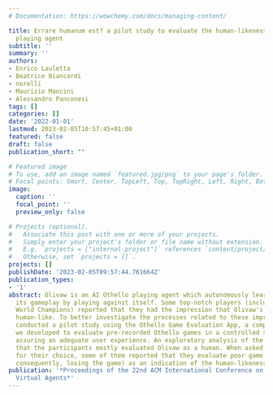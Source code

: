 ```yaml
---
# Documentation: https://wowchemy.com/docs/managing-content/

title: Errare humanum est? a pilot study to evaluate the human-likeness of a AI othello
  playing agent
subtitle: ''
summary: ''
authors:
- Enrico Lauletta
- Beatrice Biancardi
- norelli
- Maurizio Mancini
- Alessandro Panconesi
tags: []
categories: []
date: '2022-01-01'
lastmod: 2023-02-05T10:57:45+01:00
featured: false
draft: false
publication_short: ""

# Featured image
# To use, add an image named `featured.jpg/png` to your page's folder.
# Focal points: Smart, Center, TopLeft, Top, TopRight, Left, Right, BottomLeft, Bottom, BottomRight.
image:
  caption: ''
  focal_point: ''
  preview_only: false

# Projects (optional).
#   Associate this post with one or more of your projects.
#   Simply enter your project's folder or file name without extension.
#   E.g. `projects = ["internal-project"]` references `content/project/deep-learning/index.md`.
#   Otherwise, set `projects = []`.
projects: []
publishDate: '2023-02-05T09:57:44.761664Z'
publication_types:
- '1'
abstract: Olivaw is an AI Othello playing agent which autonomously learns how to improve
  its gameplay by playing against itself. Some top-notch players (including former
  World Champions) reported that they had the impression that Olivaw's gameplay was
  human-like. To better investigate the processes related to these impressions, we
  conducted a pilot study using the Othello Game Evaluation App, a computer application
  we developed to evaluate pre-recorded Othello games in a controlled setting while
  assuring an adequate user experience. An exploratory analysis of the results shows
  that the participants mostly evaluated Olivaw as a human. When asked for a motivation
  for their choice, some of them reported that they evaluate poor game moves (and,
  consequently, losing the game) as an indication of the human-likeness of the player.
publication: '*Proceedings of the 22nd ACM International Conference on Intelligent
  Virtual Agents*'
---
```

